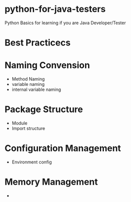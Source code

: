 # python-for-java-testers
Python Basics for learning if you are Java Developer/Tester

# Best Practicecs 

# Naming Convension
- Method Naming 
- variable naming
- internal variable naming

# Package Structure
- Module 
- Import structure 

# Configuration Management 
- Environment config

# Memory Management 
- 
